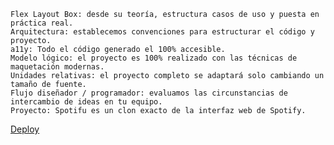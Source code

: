     Flex Layout Box: desde su teoría, estructura casos de uso y puesta en práctica real.
    Arquitectura: establecemos convenciones para estructurar el código y proyecto.
    a11y: Todo el código generado el 100% accesible.
    Modelo lógico: el proyecto es 100% realizado con las técnicas de maquetación modernas.
    Unidades relativas: el proyecto completo se adaptará solo cambiando un tamaño de fuente.
    Flujo diseñador / programador: evaluamos las circunstancias de intercambio de ideas en tu equipo.
    Proyecto: Spotifu es un clon exacto de la interfaz web de Spotify.


<a href="https://babaquero07.github.io/Spotifu/" target="__blank">Deploy</a>
